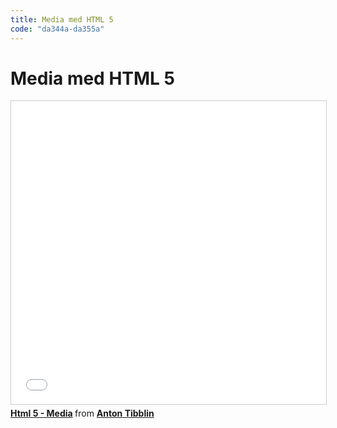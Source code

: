 ```yaml
---
title: Media med HTML 5
code: "da344a-da355a"
---
```


# Media med HTML 5

<iframe src="//www.slideshare.net/slideshow/embed_code/key/6rpRAMu25xFpLN" width="595" height="485" frameborder="0" marginwidth="0" marginheight="0" scrolling="no" style="border:1px solid #CCC; border-width:1px; margin-bottom:5px; max-width: 100%;" allowfullscreen> </iframe> <div style="margin-bottom:5px"> <strong> <a href="//www.slideshare.net/AntonTibblin/html-5-media" title="Html 5 - Media" target="_blank">Html 5 - Media</a> </strong> from <strong><a target="_blank" href="//www.slideshare.net/AntonTibblin">Anton Tibblin</a></strong> </div>
